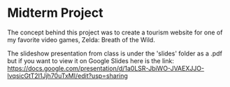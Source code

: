 # Midterm Project

The concept behind this project was to create a tourism website for one of my favorite video games, Zelda: Breath of the Wild.

The slideshow presentation from class is under the 'slides' folder as a .pdf but if you want to view it on Google Slides here is the link:
https://docs.google.com/presentation/d/1a0LSR-JbiWO-JVAEXJJO-lvqsicGtT2I1Jjh70uTxMI/edit?usp=sharing
